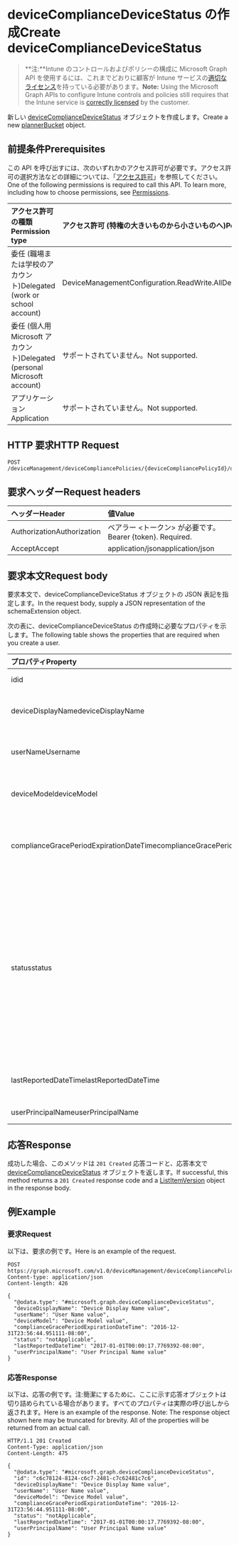 # <a name="create-devicecompliancedevicestatus"></a><span data-ttu-id="13d5a-101">deviceComplianceDeviceStatus の作成</span><span class="sxs-lookup"><span data-stu-id="13d5a-101">Create deviceComplianceDeviceStatus</span></span>

> <span data-ttu-id="13d5a-102">**注:**Intune のコントロールおよびポリシーの構成に Microsoft Graph API を使用するには、これまでどおりに顧客が Intune サービスの[適切なライセンス](https://go.microsoft.com/fwlink/?linkid=839381)を持っている必要があります。</span><span class="sxs-lookup"><span data-stu-id="13d5a-102">**Note:** Using the Microsoft Graph APIs to configure Intune controls and policies still requires that the Intune service is [correctly licensed](https://go.microsoft.com/fwlink/?linkid=839381) by the customer.</span></span>

<span data-ttu-id="13d5a-103">新しい [deviceComplianceDeviceStatus](../resources/intune_deviceconfig_devicecompliancedevicestatus.md) オブジェクトを作成します。</span><span class="sxs-lookup"><span data-stu-id="13d5a-103">Create a new [plannerBucket](../resources/intune_deviceconfig_devicecompliancedevicestatus.md) object.</span></span>
## <a name="prerequisites"></a><span data-ttu-id="13d5a-104">前提条件</span><span class="sxs-lookup"><span data-stu-id="13d5a-104">Prerequisites</span></span>
<span data-ttu-id="13d5a-p101">この API を呼び出すには、次のいずれかのアクセス許可が必要です。アクセス許可の選択方法などの詳細については、「[アクセス許可](../../../concepts/permissions_reference.md)」を参照してください。</span><span class="sxs-lookup"><span data-stu-id="13d5a-p101">One of the following permissions is required to call this API. To learn more, including how to choose permissions, see [Permissions](../../../concepts/permissions_reference.md).</span></span>

|<span data-ttu-id="13d5a-107">アクセス許可の種類</span><span class="sxs-lookup"><span data-stu-id="13d5a-107">Permission type</span></span>|<span data-ttu-id="13d5a-108">アクセス許可 (特権の大きいものから小さいものへ)</span><span class="sxs-lookup"><span data-stu-id="13d5a-108">Permissions (from least to most privileged)</span></span>|
|:---|:---|
|<span data-ttu-id="13d5a-109">委任 (職場または学校のアカウント)</span><span class="sxs-lookup"><span data-stu-id="13d5a-109">Delegated (work or school account)</span></span>|<span data-ttu-id="13d5a-110">DeviceManagementConfiguration.ReadWrite.All</span><span class="sxs-lookup"><span data-stu-id="13d5a-110">DeviceManagementConfiguration.ReadWrite.All</span></span>|
|<span data-ttu-id="13d5a-111">委任 (個人用 Microsoft アカウント)</span><span class="sxs-lookup"><span data-stu-id="13d5a-111">Delegated (personal Microsoft account)</span></span>|<span data-ttu-id="13d5a-112">サポートされていません。</span><span class="sxs-lookup"><span data-stu-id="13d5a-112">Not supported.</span></span>|
|<span data-ttu-id="13d5a-113">アプリケーション</span><span class="sxs-lookup"><span data-stu-id="13d5a-113">Application</span></span>|<span data-ttu-id="13d5a-114">サポートされていません。</span><span class="sxs-lookup"><span data-stu-id="13d5a-114">Not supported.</span></span>|

## <a name="http-request"></a><span data-ttu-id="13d5a-115">HTTP 要求</span><span class="sxs-lookup"><span data-stu-id="13d5a-115">HTTP Request</span></span>
<!-- {
  "blockType": "ignored"
}
-->
``` http
POST /deviceManagement/deviceCompliancePolicies/{deviceCompliancePolicyId}/deviceStatuses
```

## <a name="request-headers"></a><span data-ttu-id="13d5a-116">要求ヘッダー</span><span class="sxs-lookup"><span data-stu-id="13d5a-116">Request headers</span></span>
|<span data-ttu-id="13d5a-117">ヘッダー</span><span class="sxs-lookup"><span data-stu-id="13d5a-117">Header</span></span>|<span data-ttu-id="13d5a-118">値</span><span class="sxs-lookup"><span data-stu-id="13d5a-118">Value</span></span>|
|:---|:---|
|<span data-ttu-id="13d5a-119">Authorization</span><span class="sxs-lookup"><span data-stu-id="13d5a-119">Authorization</span></span>|<span data-ttu-id="13d5a-120">ベアラー &lt;トークン&gt; が必要です。</span><span class="sxs-lookup"><span data-stu-id="13d5a-120">Bearer {token}. Required.</span></span>|
|<span data-ttu-id="13d5a-121">Accept</span><span class="sxs-lookup"><span data-stu-id="13d5a-121">Accept</span></span>|<span data-ttu-id="13d5a-122">application/json</span><span class="sxs-lookup"><span data-stu-id="13d5a-122">application/json</span></span>|

## <a name="request-body"></a><span data-ttu-id="13d5a-123">要求本文</span><span class="sxs-lookup"><span data-stu-id="13d5a-123">Request body</span></span>
<span data-ttu-id="13d5a-124">要求本文で、deviceComplianceDeviceStatus オブジェクトの JSON 表記を指定します。</span><span class="sxs-lookup"><span data-stu-id="13d5a-124">In the request body, supply a JSON representation of the schemaExtension object.</span></span>

<span data-ttu-id="13d5a-125">次の表に、deviceComplianceDeviceStatus の作成時に必要なプロパティを示します。</span><span class="sxs-lookup"><span data-stu-id="13d5a-125">The following table shows the properties that are required when you create a user.</span></span>

|<span data-ttu-id="13d5a-126">プロパティ</span><span class="sxs-lookup"><span data-stu-id="13d5a-126">Property</span></span>|<span data-ttu-id="13d5a-127">型</span><span class="sxs-lookup"><span data-stu-id="13d5a-127">Type</span></span>|<span data-ttu-id="13d5a-128">説明</span><span class="sxs-lookup"><span data-stu-id="13d5a-128">Description</span></span>|
|:---|:---|:---|
|<span data-ttu-id="13d5a-129">id</span><span class="sxs-lookup"><span data-stu-id="13d5a-129">id</span></span>|<span data-ttu-id="13d5a-130">String</span><span class="sxs-lookup"><span data-stu-id="13d5a-130">String</span></span>|<span data-ttu-id="13d5a-131">エンティティのキー。</span><span class="sxs-lookup"><span data-stu-id="13d5a-131">Name of the entity.</span></span>|
|<span data-ttu-id="13d5a-132">deviceDisplayName</span><span class="sxs-lookup"><span data-stu-id="13d5a-132">deviceDisplayName</span></span>|<span data-ttu-id="13d5a-133">String</span><span class="sxs-lookup"><span data-stu-id="13d5a-133">String</span></span>|<span data-ttu-id="13d5a-134">DevicePolicyStatus のデバイス名。</span><span class="sxs-lookup"><span data-stu-id="13d5a-134">Device name of the DevicePolicyStatus.</span></span>|
|<span data-ttu-id="13d5a-135">userName</span><span class="sxs-lookup"><span data-stu-id="13d5a-135">Username</span></span>|<span data-ttu-id="13d5a-136">String</span><span class="sxs-lookup"><span data-stu-id="13d5a-136">String</span></span>|<span data-ttu-id="13d5a-137">レポートされているユーザー名</span><span class="sxs-lookup"><span data-stu-id="13d5a-137">The User Name that is being reported</span></span>|
|<span data-ttu-id="13d5a-138">deviceModel</span><span class="sxs-lookup"><span data-stu-id="13d5a-138">deviceModel</span></span>|<span data-ttu-id="13d5a-139">String</span><span class="sxs-lookup"><span data-stu-id="13d5a-139">String</span></span>|<span data-ttu-id="13d5a-140">レポートされているデバイス モデル</span><span class="sxs-lookup"><span data-stu-id="13d5a-140">The device model that is being reported</span></span>|
|<span data-ttu-id="13d5a-141">complianceGracePeriodExpirationDateTime</span><span class="sxs-lookup"><span data-stu-id="13d5a-141">complianceGracePeriodExpirationDateTime</span></span>|<span data-ttu-id="13d5a-142">DateTimeOffset</span><span class="sxs-lookup"><span data-stu-id="13d5a-142">DateTimeOffset</span></span>|<span data-ttu-id="13d5a-143">デバイス コンプライアンスの猶予期間が過ぎる DateTime</span><span class="sxs-lookup"><span data-stu-id="13d5a-143">The DateTime when device compliance grace period expires</span></span>|
|<span data-ttu-id="13d5a-144">status</span><span class="sxs-lookup"><span data-stu-id="13d5a-144">status</span></span>|<span data-ttu-id="13d5a-145">String</span><span class="sxs-lookup"><span data-stu-id="13d5a-145">String</span></span>|<span data-ttu-id="13d5a-146">ポリシー レポートのコンプライアンスの状態。</span><span class="sxs-lookup"><span data-stu-id="13d5a-146">Compliance status of the policy report.</span></span> <span data-ttu-id="13d5a-147">可能な値は、`unknown`、`notApplicable`、`compliant`、`remediated`、`nonCompliant`、`error`、`conflict` です。</span><span class="sxs-lookup"><span data-stu-id="13d5a-147">Possible values are: `unknown`, `notApplicable`, `compliant`, `remediated`, `nonCompliant`, `error`, `conflict`.</span></span>|
|<span data-ttu-id="13d5a-148">lastReportedDateTime</span><span class="sxs-lookup"><span data-stu-id="13d5a-148">lastReportedDateTime</span></span>|<span data-ttu-id="13d5a-149">DateTimeOffset</span><span class="sxs-lookup"><span data-stu-id="13d5a-149">DateTimeOffset</span></span>|<span data-ttu-id="13d5a-150">ポリシー レポートの最終変更日時。</span><span class="sxs-lookup"><span data-stu-id="13d5a-150">Last modified date time of the policy report.</span></span>|
|<span data-ttu-id="13d5a-151">userPrincipalName</span><span class="sxs-lookup"><span data-stu-id="13d5a-151">userPrincipalName</span></span>|<span data-ttu-id="13d5a-152">String</span><span class="sxs-lookup"><span data-stu-id="13d5a-152">String</span></span>|<span data-ttu-id="13d5a-153">UserPrincipalName。</span><span class="sxs-lookup"><span data-stu-id="13d5a-153">userPrincipalName</span></span>|



## <a name="response"></a><span data-ttu-id="13d5a-154">応答</span><span class="sxs-lookup"><span data-stu-id="13d5a-154">Response</span></span>
<span data-ttu-id="13d5a-155">成功した場合、このメソッドは `201 Created` 応答コードと、応答本文で [deviceComplianceDeviceStatus](../resources/intune_deviceconfig_devicecompliancedevicestatus.md) オブジェクトを返します。</span><span class="sxs-lookup"><span data-stu-id="13d5a-155">If successful, this method returns a `201 Created` response code and a [ListItemVersion](../resources/intune_deviceconfig_devicecompliancedevicestatus.md) object in the response body.</span></span>

## <a name="example"></a><span data-ttu-id="13d5a-156">例</span><span class="sxs-lookup"><span data-stu-id="13d5a-156">Example</span></span>
### <a name="request"></a><span data-ttu-id="13d5a-157">要求</span><span class="sxs-lookup"><span data-stu-id="13d5a-157">Request</span></span>
<span data-ttu-id="13d5a-158">以下は、要求の例です。</span><span class="sxs-lookup"><span data-stu-id="13d5a-158">Here is an example of the request.</span></span>
``` http
POST https://graph.microsoft.com/v1.0/deviceManagement/deviceCompliancePolicies/{deviceCompliancePolicyId}/deviceStatuses
Content-type: application/json
Content-length: 426

{
  "@odata.type": "#microsoft.graph.deviceComplianceDeviceStatus",
  "deviceDisplayName": "Device Display Name value",
  "userName": "User Name value",
  "deviceModel": "Device Model value",
  "complianceGracePeriodExpirationDateTime": "2016-12-31T23:56:44.951111-08:00",
  "status": "notApplicable",
  "lastReportedDateTime": "2017-01-01T00:00:17.7769392-08:00",
  "userPrincipalName": "User Principal Name value"
}
```

### <a name="response"></a><span data-ttu-id="13d5a-159">応答</span><span class="sxs-lookup"><span data-stu-id="13d5a-159">Response</span></span>
<span data-ttu-id="13d5a-p103">以下は、応答の例です。注:簡潔にするために、ここに示す応答オブジェクトは切り詰められている場合があります。すべてのプロパティは実際の呼び出しから返されます。</span><span class="sxs-lookup"><span data-stu-id="13d5a-p103">Here is an example of the response. Note: The response object shown here may be truncated for brevity. All of the properties will be returned from an actual call.</span></span>
``` http
HTTP/1.1 201 Created
Content-Type: application/json
Content-Length: 475

{
  "@odata.type": "#microsoft.graph.deviceComplianceDeviceStatus",
  "id": "c6c78124-8124-c6c7-2481-c7c62481c7c6",
  "deviceDisplayName": "Device Display Name value",
  "userName": "User Name value",
  "deviceModel": "Device Model value",
  "complianceGracePeriodExpirationDateTime": "2016-12-31T23:56:44.951111-08:00",
  "status": "notApplicable",
  "lastReportedDateTime": "2017-01-01T00:00:17.7769392-08:00",
  "userPrincipalName": "User Principal Name value"
}
```




